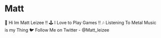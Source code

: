 # Matt
👨 Hi Im Matt Leizee !!
🕹 I Love to Play Games !!
🎶 Listening To Metal Music is my Thing 
🐦 Follow Me on Twitter -  @Matt_leizee
